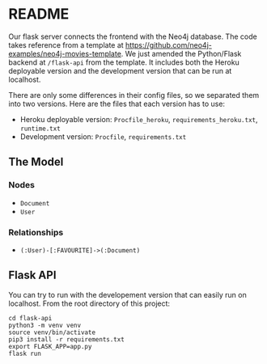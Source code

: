 # README

Our flask server connects the frontend with the Neo4j database.
The code takes reference from a template at https://github.com/neo4j-examples/neo4j-movies-template.
We just amended the Python/Flask backend at `/flask-api` from the template.
It includes both the Heroku deployable version and the development version that can be run at localhost. 

There are only some differences in their config files, so we separated them into two versions. Here are the files that each version has to use:  
- Heroku deployable version: `Procfile_heroku`, `requirements_heroku.txt`, `runtime.txt`
- Development version: `Procfile`, `requirements.txt`
 
## The Model

### Nodes

* `Document`
* `User`

### Relationships

* `(:User)-[:FAVOURITE]->(:Document)`


## Flask API

You can try to run with the developement version that can easily run on localhost.
From the root directory of this project:

```
cd flask-api
python3 -m venv venv
source venv/bin/activate
pip3 install -r requirements.txt
export FLASK_APP=app.py
flask run
```



